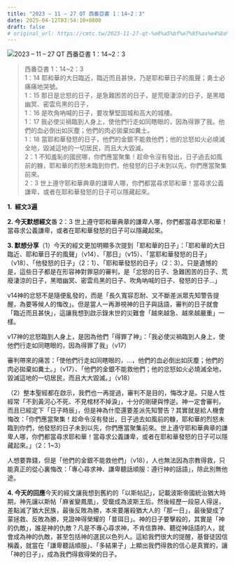 ```yaml
---
title: "2023 – 11 – 27 QT 西番亞書 1：14~2：3"
date: 2025-04-12T03:54:10+0800
draft: false
# original_url: https://cmtc.tw/2023-11-27-qt-%e8%a5%bf%e7%95%aa%e4%ba%9e%e6%9b%b8-1%ef%bc%9a142%ef%bc%9a3
---
```


![2023 – 11 – 27 QT  西番亞書 1：14~2：3](/images/qt.jpg  "2023 – 11 – 27 QT  西番亞書 1：14~2：3")

> 西番亞書 1：14~2：3  
> 1：14 耶和華的大日臨近，臨近而且甚快，乃是耶和華日子的風聲；勇士必痛痛地哭號。  
> 1：15 那日是忿怒的日子，是急難困苦的日子，是荒廢淒涼的日子，是黑暗幽冥、密雲烏黑的日子，  
> 1：16 是吹角吶喊的日子，要攻擊堅固城和高大的城樓。  
> 1：17 我必使災禍臨到人身上，使他們行走如同瞎眼的，因為得罪了我。他們的血必倒出如灰塵；他們的肉必拋棄如糞土。  
> 1：18 當耶和華發怒的日子，他們的金銀不能救他們；他的忿怒如火必燒滅全地，毀滅這地的一切居民，而且大大毀滅。  
> 2：1 不知羞恥的國民哪，你們應當聚集！趁命令沒有發出，日子過去如風前的糠，耶和華的烈怒未臨到你們，他發怒的日子未到以先，你們應當聚集前來。  
> 2：3 世上遵守耶和華典章的謙卑人哪，你們都當尋求耶和華！當尋求公義謙卑，或者在耶和華發怒的日子可以隱藏起來。

**1.  經文3遍**

**2. 今天默想經文**番 2：3 世上遵守耶和華典章的謙卑人哪，你們都當尋求耶和華！當尋求公義謙卑，或者在耶和華發怒的日子可以隱藏起來。

**3. 默想分享**（1）今天的經文更加明顯多次提到「耶和華的日子」：「耶和華的大日臨近、耶和華日子的風聲」（v14）、「那日」（v15）、「當耶和華發怒的日子」（v18）、「他發怒的日子」（2：1）、「耶和華發怒的日子」（2：3）。只是遺憾的是，這些日子都是在形容神對罪惡的審判，是「忿怒的日子、急難困苦的日子、荒廢淒涼的日子，黑暗幽冥、密雲烏黑的日子、吹角吶喊的日子、發怒的日子…」

v14神的忿怒不是隨便亂發的，而是「長久寬容忍耐、又不斷差派眾先知警告提醒，為要等候人的悔改」。但是當人一再渺視神的日子與話語，審判的日子就會「臨近而且甚快」，這讓我想到啟示錄末世的災難會「越來越急、越來越嚴重」一樣。

v17神的忿怒臨到人身上，是因為他們「得罪了神」：「我必使災禍臨到人身上，使他們行走如同瞎眼的，因為得罪了我」（v17）

審判帶來的痛苦：「使他們行走如同瞎眼的，…，他們的血必倒出如灰塵；他們的肉必拋棄如糞土。」（v17）、「他們的金銀不能救他們；他的忿怒如火必燒滅全地，毀滅這地的一切居民，而且大大毀滅。」（v18）

（2）整本聖經都在啟示，我們也一再提過，審判不是目的，悔改才是。只是人性經常「不到黃河心不死、不見棺材不掉淚」，十分的剛硬與悖逆。神一定會審判，而且已經定下「日子時辰」，但是神為什麼還要差派先知警告？其實就是給人機會悔改：「你們應當聚集！趁命令沒有發出，日子過去如風前的糠，耶和華的烈怒未臨到你們，他發怒的日子未到以先，你們應當聚集前來。世上遵守耶和華典章的謙卑人哪，你們都當尋求耶和華！當尋求公義謙卑，或者在耶和華發怒的日子可以隱藏起來。」（2：1~3）

人想要靠錢，但是「他們的金銀不能救他們」（v18），人也無法因為宗教得救，只能真正的從心裏悔改：「專心尋求神、謙卑聽話順服：遵行神的話語」，除此別無他途。

**4. 今天的回應**今天的經文讓我想到舊約的「以斯帖記」，記載波斯帝國統治猶大時期，神先讓以斯帖「麻雀變鳳凰」，受竉成為波斯王后。然後經歷一段惡人得逞，差點滅了猶大民族，最後反敗為勝，本來要屠殺猶大人的「那一日」，最後變成了蒙拯救、反敗為勝，見證神得榮耀的「普珥日」。神的日子要擊殺的，其實是「神的仇敵」，誰是神的仇敵？凡是不專心尋求神，不肯信靠神、聽從神話語的人，就會成為神的仇敵，甚至包括神的選民以色列人。這給我們很大的提醒，基督徒因信稱義，就當在「謙卑聽話順服」、「多結果子」上顯出我們得救的信心是真實的，讓「神的日子」，成為我們得救得榮的日子。